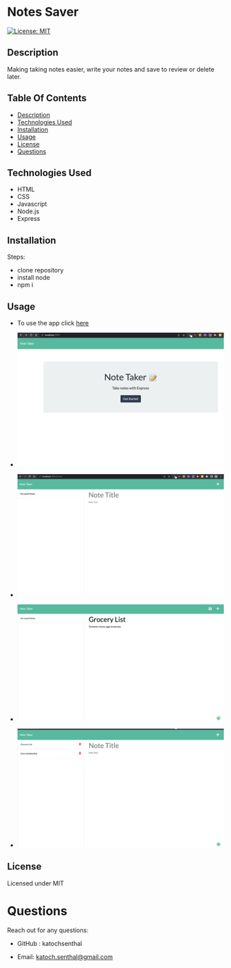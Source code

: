 # Notes Saver

[![License: MIT](https://img.shields.io/badge/License-MIT-yellow.svg)](https://opensource.org/licenses/MIT)

## Description

Making taking notes easier, write your notes and save to review or delete later.

## Table Of Contents

- [Description](#description)
- [Technologies Used](#technology-used)
- [Installation](#installation)
- [Usage](#usage)
- [License](#license)
- [Questions](#questions)

## Technologies Used

- HTML
- CSS
- Javascript
- Node.js
- Express

## Installation

Steps:

- clone repository
- install node
- npm i

## Usage

- To use the app click [here]()

- ![Alt text](public/assets/images/1.png)

- ![Alt text](public/assets/images/2.png)

- ![Alt text](public/assets/images/3.png)

- ![Alt text](public/assets/images/4.png)

## License

Licensed under MIT

# Questions

Reach out for any questions:

- GitHub : katochsenthal

- Email: katoch.senthal@gmail.com
